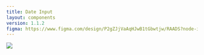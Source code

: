 ```yaml
---
title: Date Input
layout: components
version: 1.1.2
figma: https://www.figma.com/design/P2gZJjVaAqHJwB1tGbwtjw/RAADS?node-id=5178-8295&t=DaQuC2pMFYEZZcOO-1
---
```


![]({{site.url}}/assets/images/date-1.png)
